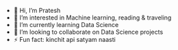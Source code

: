 - 👋 Hi, I’m Pratesh
- 👀 I’m interested in Machine learning, reading & traveling
- 🌱 I’m currently learning Data Science
- 💞️ I’m looking to collaborate on Data Science projects
- ⚡ Fun fact: kinchit api satyam naasti 

<!---
pratesh02-max/pratesh02-max is a ✨ special ✨ repository because its `README.md` (this file) appears on your GitHub profile.
You can click the Preview link to take a look at your changes.
--->
